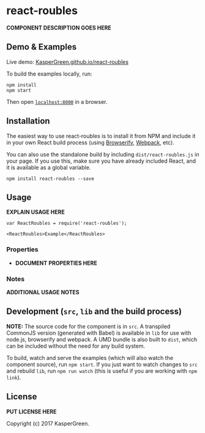 # react-roubles

__COMPONENT DESCRIPTION GOES HERE__


## Demo & Examples

Live demo: [KasperGreen.github.io/react-roubles](http://KasperGreen.github.io/react-roubles/)

To build the examples locally, run:

```
npm install
npm start
```

Then open [`localhost:8000`](http://localhost:8000) in a browser.


## Installation

The easiest way to use react-roubles is to install it from NPM and include it in your own React build process (using [Browserify](http://browserify.org), [Webpack](http://webpack.github.io/), etc).

You can also use the standalone build by including `dist/react-roubles.js` in your page. If you use this, make sure you have already included React, and it is available as a global variable.

```
npm install react-roubles --save
```


## Usage

__EXPLAIN USAGE HERE__

```
var ReactRoubles = require('react-roubles');

<ReactRoubles>Example</ReactRoubles>
```

### Properties

* __DOCUMENT PROPERTIES HERE__

### Notes

__ADDITIONAL USAGE NOTES__


## Development (`src`, `lib` and the build process)

**NOTE:** The source code for the component is in `src`. A transpiled CommonJS version (generated with Babel) is available in `lib` for use with node.js, browserify and webpack. A UMD bundle is also built to `dist`, which can be included without the need for any build system.

To build, watch and serve the examples (which will also watch the component source), run `npm start`. If you just want to watch changes to `src` and rebuild `lib`, run `npm run watch` (this is useful if you are working with `npm link`).

## License

__PUT LICENSE HERE__

Copyright (c) 2017 KasperGreen.

